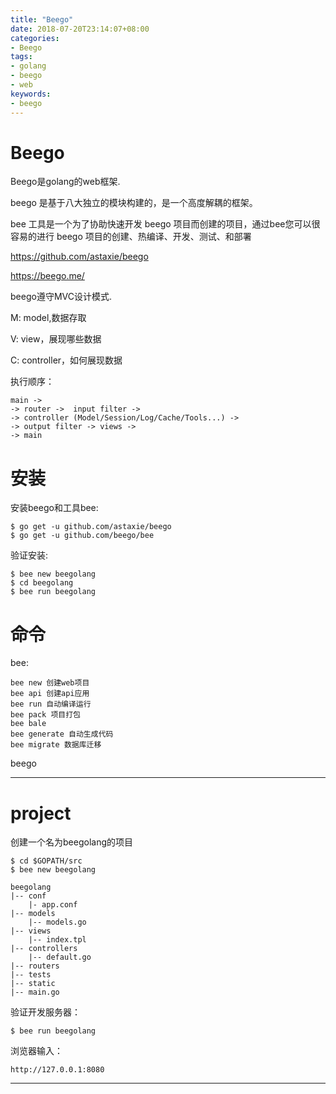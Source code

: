 ```yaml
---
title: "Beego"
date: 2018-07-20T23:14:07+08:00
categories:
- Beego
tags:
- golang
- beego
- web
keywords:
- beego
---
```


# Beego

Beego是golang的web框架.

beego 是基于八大独立的模块构建的，是一个高度解耦的框架。

bee 工具是一个为了协助快速开发 beego 项目而创建的项目，通过bee您可以很容易的进行 beego 项目的创建、热编译、开发、测试、和部署

<https://github.com/astaxie/beego>

<https://beego.me/>

beego遵守MVC设计模式.

M: model,数据存取

V: view，展现哪些数据

C: controller，如何展现数据

执行顺序：

    main ->
    -> router ->  input filter ->
    -> controller (Model/Session/Log/Cache/Tools...) ->
    -> output filter -> views ->
    -> main

# 安装

安装beego和工具bee:

    $ go get -u github.com/astaxie/beego
    $ go get -u github.com/beego/bee

验证安装:

    $ bee new beegolang
    $ cd beegolang
    $ bee run beegolang

# 命令

bee:

    bee new 创建web项目
    bee api 创建api应用
    bee run 自动编译运行
    bee pack 项目打包
    bee bale
    bee generate 自动生成代码
    bee migrate 数据库迁移

beego

***

# project

创建一个名为beegolang的项目

    $ cd $GOPATH/src
    $ bee new beegolang

    beegolang
    |-- conf
        |- app.conf
    |-- models
        |-- models.go
    |-- views
        |-- index.tpl
    |-- controllers
        |-- default.go
    |-- routers
    |-- tests
    |-- static
    |-- main.go

验证开发服务器：

    $ bee run beegolang

浏览器输入：

    http://127.0.0.1:8080

***

